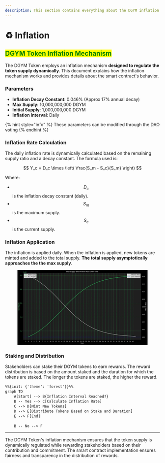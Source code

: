 ```yaml
---
description: This section contains everything about the DGYM inflation
---
```


# ♻️ Inflation

## <mark style="color:green;">DGYM Token Inflation Mechanism</mark>

The DGYM Token employs an inflation mechanism **designed to regulate the token supply dynamically**. This document explains how the inflation mechanism works and provides details about the smart contract's behavior.

### Parameters

* **Inflation Decay Constant**: 0.046% (Approx 17% annual decay)
* **Max Supply**: 10,000,000,000 DGYM
* **Initial Supply**: 1,000,000,000 DGYM
* **Inflation Interval**: Daily



{% hint style="info" %}
These parameters can be modified through the DAO voting&#x20;
{% endhint %}

### Inflation Rate Calculation

The daily inflation rate is dynamically calculated based on the remaining supply ratio and a decay constant. The formula used is:

$$
Y_c = D_c \times \left( \frac{S_m - S_c}{S_m} \right)
$$





Where:

* $$D_c$$ is the inflation decay constant (daily).
* $$S_m$$ is the maximum supply.
* $$S_c$$ is the current supply.

### Inflation Application

The inflation is applied daily. When the inflation is applied, new tokens are minted and added to the total supply. **The total supply asymptotically approaches the the max supply**.



<figure><img src="../../.gitbook/assets/temp (1).jpg" alt=""><figcaption></figcaption></figure>

### Staking and Distribution

Stakeholders can stake their DGYM tokens to earn rewards. The reward distribution is based on the amount staked and the duration for which the tokens are staked. The longer the tokens are staked, the higher the reward.

```mermaid
%%{init: {'theme': 'forest'}}%%
graph TD
    A[Start] --> B{Inflation Interval Reached?}
    B -- Yes --> C[Calculate Inflation Rate]
    C --> D[Mint New Tokens]
    D --> E[Distribute Tokens Based on Stake and Duration]
    E --> F[End]

    B -- No --> F
```

***

The DGYM Token's inflation mechanism ensures that the token supply is dynamically regulated while rewarding stakeholders based on their contribution and commitment. The smart contract implementation ensures fairness and transparency in the distribution of rewards.

